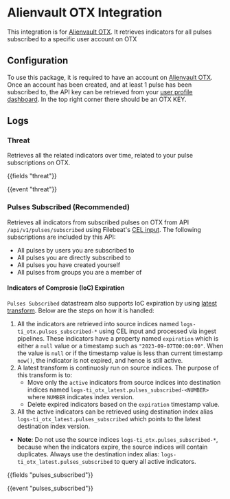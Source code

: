 # Alienvault OTX Integration

This integration is for [Alienvault OTX](https://otx.alienvault.com/api). It retrieves indicators for all pulses subscribed to a specific user account on OTX

## Configuration

To use this package, it is required to have an account on [Alienvault OTX](https://otx.alienvault.com/). Once an account has been created, and at least 1 pulse has been subscribed to, the API key can be retrieved from your [user profile dashboard](https://otx.alienvault.com/api). In the top right corner there should be an OTX KEY.

## Logs

### Threat

Retrieves all the related indicators over time, related to your pulse subscriptions on OTX.

{{fields "threat"}}

{{event "threat"}}

### Pulses Subscribed (Recommended)

Retrieves all indicators from subscribed pulses on OTX from API `/api/v1/pulses/subscribed` using Filebeat's [CEL input](https://www.elastic.co/guide/en/beats/filebeat/current/filebeat-input-cel.html). 
The following subscriptions are included by this API:
 - All pulses by users you are subscribed to
 - All pulses you are directly subscribed to
 - All pulses you have created yourself
 - All pulses from groups you are a member of

#### Indicators of Comprosie (IoC) Expiration
`Pulses Subscribed` datastream also supports IoC expiration by using [latest transform](https://www.elastic.co/guide/en/elasticsearch/reference/current/transform-overview.html#latest-transform-overview). Below are the steps on how it is handled:
1. All the indicators are retrieved into source indices named `logs-ti_otx.pulses_subscribed-*` using CEL input and processed via ingest pipelines. These indicators have a property named `expiration` which is either a `null` value or a timestamp such as `"2023-09-07T00:00:00"`. When the value is `null` or if the timestamp value is less than current timestamp `now()`, the indicator is not expired, and hence is still active.
2. A latest transform is continuosly run on source indices. The purpose of this transform is to:
    - Move only the `active` indicators from source indices into destination indices named `logs-ti_otx_latest.pulses_subscribed-<NUMBER>` where `NUMBER` indicates index version. 
    - Delete expired indicators based on the `expiration` timestamp value.
3. All the active indicators can be retrieved using destination index alias `logs-ti_otx_latest.pulses_subscribed` which points to the latest destination index version.

-  **Note**: Do not use the source indices `logs-ti_otx.pulses_subscribed-*`, because when the indicators expire, the source indices will contain duplicates. Always use the destination index alias: `logs-ti_otx_latest.pulses_subscribed` to query all active indicators.

{{fields "pulses_subscribed"}}

{{event "pulses_subscribed"}}